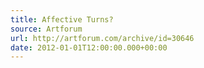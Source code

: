 ```yaml
---
title: Affective Turns?
source: Artforum
url: http://artforum.com/archive/id=30646
date: 2012-01-01T12:00:00.000+00:00
---
```

